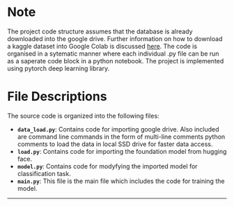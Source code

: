 # Note

The project code structure assumes that the database is already downloaded into the google drive. Further information on how to download a kaggle dataset into Google 
Colab is discussed [here](https://www.kaggle.com/discussions/general/74235). The code is organised in a sytematic manner where each individual .py file can be run as
a saperate code block in a python notebook. The project is implemented using pytorch deep learning library.  


# File Descriptions 

The source code is organized into the following files:

-   **`data_load.py`**: Contains code for importing google drive. Also included are command line commands in the form of multi-line comments python comments to load the data in local SSD drive for faster data access. 
-   **`load.py`**: Contains code for importing the foundation model from hugging face.
-   **`model.py`**: Contains code for modyfying the imported model for classification task.
-   **`main.py`**: This file is the main file which includes the code for training the model.

---
